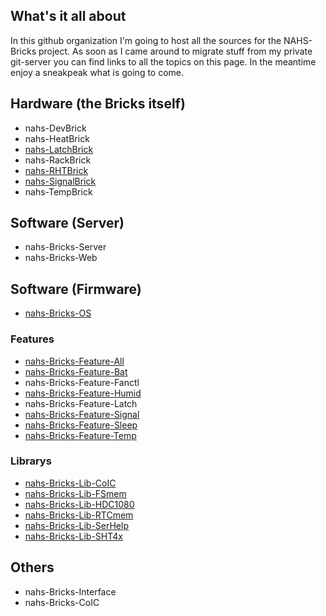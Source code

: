 ## What's it all about

In this github organization I'm going to host all the sources for the NAHS-Bricks project.
As soon as I came around to migrate stuff from my private git-server you can find links to all the topics on this page.
In the meantime enjoy a sneakpeak what is going to come.

## Hardware (the Bricks itself)

  * nahs-DevBrick
  * nahs-HeatBrick
  * [nahs-LatchBrick](https://github.com/NAHS-Bricks/LatchBrick)
  * nahs-RackBrick
  * [nahs-RHTBrick](https://github.com/NAHS-Bricks/RHTBrick)
  * [nahs-SignalBrick](https://github.com/NAHS-Bricks/SignalBrick)
  * nahs-TempBrick
  
## Software (Server)

  * nahs-Bricks-Server
  * nahs-Bricks-Web
  
## Software (Firmware)

  * [nahs-Bricks-OS](https://github.com/NAHS-Bricks/OS)

### Features

  * [nahs-Bricks-Feature-All](https://github.com/NAHS-Bricks/Feature-All)
  * [nahs-Bricks-Feature-Bat](https://github.com/NAHS-Bricks/Feature-Bat)
  * nahs-Bricks-Feature-Fanctl
  * [nahs-Bricks-Feature-Humid](https://github.com/NAHS-Bricks/Feature-Humid)
  * nahs-Bricks-Feature-Latch
  * [nahs-Bricks-Feature-Signal](https://github.com/NAHS-Bricks/Feature-Signal)
  * [nahs-Bricks-Feature-Sleep](https://github.com/NAHS-Bricks/Feature-Sleep)
  * [nahs-Bricks-Feature-Temp](https://github.com/NAHS-Bricks/Feature-Temp)

### Librarys

  * [nahs-Bricks-Lib-CoIC](https://github.com/NAHS-Bricks/Lib-CoIC)
  * [nahs-Bricks-Lib-FSmem](https://github.com/NAHS-Bricks/Lib-FSmem)
  * [nahs-Bricks-Lib-HDC1080](https://github.com/NAHS-Bricks/Lib-HDC1080)
  * [nahs-Bricks-Lib-RTCmem](https://github.com/NAHS-Bricks/Lib-RTCmem)
  * [nahs-Bricks-Lib-SerHelp](https://github.com/NAHS-Bricks/Lib-SerHelp)
  * [nahs-Bricks-Lib-SHT4x](https://github.com/NAHS-Bricks/Lib-SHT4x)
  
## Others

  * nahs-Bricks-Interface
  * nahs-Bricks-CoIC
